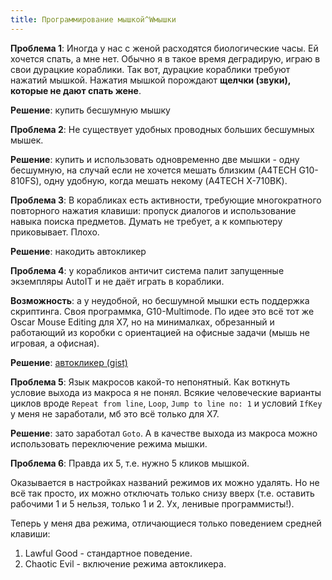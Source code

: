 ```yaml
---
title: Программирование мышкой^Wмышки
---
```


**Проблема 1**: Иногда у нас с женой расходятся биологические часы. Ей хочется спать, а мне нет. Обычно я в такое время деградирую, играю в свои дурацкие кораблики. Так вот, дурацкие кораблики требуют нажатий мышкой. Нажатия мышкой порождают **щелчки (звуки), которые не дают спать жене**.

**Решение**: купить бесшумную мышку

**Проблема 2**: Не существует удобных проводных больших бесшумных мышек.

**Решение**: купить и использовать одновременно две мышки - одну бесшумную, на случай если не хочется мешать близким (A4TECH G10-810FS), одну удобную, когда мешать некому (A4TECH X-710BK).

**Проблема 3**: В корабликах есть активности, требующие многократного повторного нажатия клавиши: пропуск диалогов и использование навыка поиска предметов. Думать не требует, а к компьютеру приковывает. Плохо.

**Решение**: накодить автокликер

**Проблема 4**: у корабликов античит система палит запущенные экземпляры AutoIT и не даёт играть в кораблики.

**Возможность**: а у неудобной, но бесшумной мышки есть поддержка скриптинга. Своя программка, G10-Multimode. По идее это всё тот же Oscar Mouse Editing для X7, но на минималках, обрезанный и работающий из коробки с ориентацией на офисные задачи (мышь не игровая, а офисная).

**Решение**: [автокликер (gist)](https://gist.github.com/strizhechenko/d6867b453557047a5ec8c1aa18f4d6ed)

**Проблема 5**: Язык макросов какой-то непонятный. Как воткнуть условие выхода из макроса я не понял. Всякие человеческие варианты циклов вроде `Repeat from line`, `Loop`, `Jump to line no: 1` и условий `IfKey` у меня не заработали, мб это всё только для X7.

**Решение**: зато заработал `Goto`. А в качестве выхода из макроса можно использовать переключение режима мышки.

**Проблема 6**: Правда их 5, т.е. нужно 5 кликов мышкой.

Оказывается в настройках названий режимов их можно удалять. Но не всё так просто, их можно отключать только снизу вверх (т.е. оставить рабочими 1 и 5 нельзя, только 1 и 2. Ух, ленивые программисты!).

Теперь у меня два режима, отличающиеся только поведением средней клавиши:

1. Lawful Good - стандартное поведение.
2. Chaotic Evil - включение режима автокликера.
